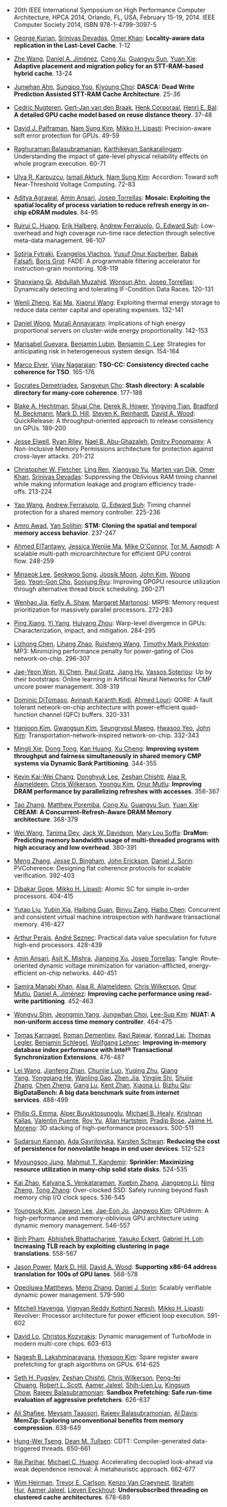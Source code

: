 - 20th IEEE International Symposium on High Performance Computer Architecture, HPCA 2014, Orlando, FL, USA, February 15-19, 2014. IEEE Computer Society 2014, ISBN 978-1-4799-3097-5

- [George Kurian](http://dblp2.uni-trier.de/pers/hd/k/Kurian:George), [Srinivas Devadas](http://dblp2.uni-trier.de/pers/hd/d/Devadas:Srinivas), [Omer Khan](http://dblp2.uni-trier.de/pers/hd/k/Khan:Omer):
  **Locality-aware data replication in the Last-Level Cache**. 1-12

- [Zhe Wang](http://dblp2.uni-trier.de/pers/hd/w/Wang:Zhe), [Daniel A. Jiménez](http://dblp2.uni-trier.de/pers/hd/j/Jim=eacute=nez:Daniel_A=), [Cong Xu](http://dblp2.uni-trier.de/pers/hd/x/Xu:Cong), [Guangyu Sun](http://dblp2.uni-trier.de/pers/hd/s/Sun:Guangyu), [Yuan Xie](http://dblp2.uni-trier.de/pers/hd/x/Xie_0001:Yuan):
  **Adaptive placement and migration policy for an STT-RAM-based hybrid cache**. 13-24

- [Junwhan Ahn](http://dblp2.uni-trier.de/pers/hd/a/Ahn:Junwhan), [Sungjoo Yoo](http://dblp2.uni-trier.de/pers/hd/y/Yoo:Sungjoo), [Kiyoung Choi](http://dblp2.uni-trier.de/pers/hd/c/Choi:Kiyoung):
  **DASCA: Dead Write Prediction Assisted STT-RAM Cache Architecture**. 25-36

- [Cedric Nugteren](http://dblp2.uni-trier.de/pers/hd/n/Nugteren:Cedric), [Gert-Jan van den Braak](http://dblp2.uni-trier.de/pers/hd/b/Braak:Gert=Jan_van_den), [Henk Corporaal](http://dblp2.uni-trier.de/pers/hd/c/Corporaal:Henk), [Henri E. Bal](http://dblp2.uni-trier.de/pers/hd/b/Bal:Henri_E=):
  **A detailed GPU cache model based on reuse distance theory**. 37-48

- [David J. Palframan](http://dblp2.uni-trier.de/pers/hd/p/Palframan:David_J=), [Nam Sung Kim](http://dblp2.uni-trier.de/pers/hd/k/Kim:Nam_Sung), [Mikko H. Lipasti](http://dblp2.uni-trier.de/pers/hd/l/Lipasti:Mikko_H=):
  Precision-aware soft error protection for GPUs. 49-59

- [Raghuraman Balasubramanian](http://dblp2.uni-trier.de/pers/hd/b/Balasubramanian:Raghuraman), [Karthikeyan Sankaralingam](http://dblp2.uni-trier.de/pers/hd/s/Sankaralingam:Karthikeyan):
  Understanding the impact of gate-level physical reliability effects on whole program execution. 60-71

- [Ulya R. Karpuzcu](http://dblp2.uni-trier.de/pers/hd/k/Karpuzcu:Ulya_R=), [Ismail Akturk](http://dblp2.uni-trier.de/pers/hd/a/Akturk:Ismail), [Nam Sung Kim](http://dblp2.uni-trier.de/pers/hd/k/Kim:Nam_Sung):
  Accordion: Toward soft Near-Threshold Voltage Computing. 72-83

- [Aditya Agrawal](http://dblp2.uni-trier.de/pers/hd/a/Agrawal:Aditya), [Amin Ansari](http://dblp2.uni-trier.de/pers/hd/a/Ansari:Amin), [Josep Torrellas](http://dblp2.uni-trier.de/pers/hd/t/Torrellas:Josep):
  **Mosaic: Exploiting the spatial locality of process variation to reduce refresh energy in on-chip eDRAM modules**. 84-95

- [Ruirui C. Huang](http://dblp2.uni-trier.de/pers/hd/h/Huang:Ruirui_C=), [Erik Halberg](http://dblp2.uni-trier.de/pers/hd/h/Halberg:Erik), [Andrew Ferraiuolo](http://dblp2.uni-trier.de/pers/hd/f/Ferraiuolo:Andrew), [G. Edward Suh](http://dblp2.uni-trier.de/pers/hd/s/Suh:G=_Edward):
  Low-overhead and high coverage run-time race detection through selective meta-data management. 96-107

- [Sotiria Fytraki](http://dblp2.uni-trier.de/pers/hd/f/Fytraki:Sotiria), [Evangelos Vlachos](http://dblp2.uni-trier.de/pers/hd/v/Vlachos:Evangelos), [Yusuf Onur Koçberber](http://dblp2.uni-trier.de/pers/hd/k/Ko=ccedil=berber:Yusuf_Onur), [Babak Falsafi](http://dblp2.uni-trier.de/pers/hd/f/Falsafi:Babak), [Boris Grot](http://dblp2.uni-trier.de/pers/hd/g/Grot:Boris):
  FADE: A programmable filtering accelerator for instruction-grain monitoring. 108-119

- [Shanxiang Qi](http://dblp2.uni-trier.de/pers/hd/q/Qi:Shanxiang), [Abdullah Muzahid](http://dblp2.uni-trier.de/pers/hd/m/Muzahid:Abdullah), [Wonsun Ahn](http://dblp2.uni-trier.de/pers/hd/a/Ahn:Wonsun), [Josep Torrellas](http://dblp2.uni-trier.de/pers/hd/t/Torrellas:Josep):
  Dynamically detecting and tolerating IF-Condition Data Races. 120-131

- [Wenli Zheng](http://dblp2.uni-trier.de/pers/hd/z/Zheng:Wenli), [Kai Ma](http://dblp2.uni-trier.de/pers/hd/m/Ma:Kai), [Xiaorui Wang](http://dblp2.uni-trier.de/pers/hd/w/Wang:Xiaorui):
  Exploiting thermal energy storage to reduce data center capital and operating expenses. 132-141

- [Daniel Wong](http://dblp2.uni-trier.de/pers/hd/w/Wong_0001:Daniel), [Murali Annavaram](http://dblp2.uni-trier.de/pers/hd/a/Annavaram:Murali):
  Implications of high energy proportional servers on cluster-wide energy proportionality. 142-153

- [Marisabel Guevara](http://dblp2.uni-trier.de/pers/hd/g/Guevara:Marisabel), [Benjamin Lubin](http://dblp2.uni-trier.de/pers/hd/l/Lubin:Benjamin), [Benjamin C. Lee](http://dblp2.uni-trier.de/pers/hd/l/Lee:Benjamin_C=):
  Strategies for anticipating risk in heterogeneous system design. 154-164

- [Marco Elver](http://dblp2.uni-trier.de/pers/hd/e/Elver:Marco), [Vijay Nagarajan](http://dblp2.uni-trier.de/pers/hd/n/Nagarajan:Vijay):
  **TSO-CC: Consistency directed cache coherence for TSO**. 165-176

- [Socrates Demetriades](http://dblp2.uni-trier.de/pers/hd/d/Demetriades:Socrates), [Sangyeun Cho](http://dblp2.uni-trier.de/pers/hd/c/Cho:Sangyeun):
  **Stash directory: A scalable directory for many-core coherence**. 177-188

- [Blake A. Hechtman](http://dblp2.uni-trier.de/pers/hd/h/Hechtman:Blake_A=), [Shuai Che](http://dblp2.uni-trier.de/pers/hd/c/Che:Shuai), [Derek R. Hower](http://dblp2.uni-trier.de/pers/hd/h/Hower:Derek_R=), [Yingying Tian](http://dblp2.uni-trier.de/pers/hd/t/Tian:Yingying), [Bradford M. Beckmann](http://dblp2.uni-trier.de/pers/hd/b/Beckmann:Bradford_M=), [Mark D. Hill](http://dblp2.uni-trier.de/pers/hd/h/Hill:Mark_D=), [Steven K. Reinhardt](http://dblp2.uni-trier.de/pers/hd/r/Reinhardt:Steven_K=), [David A. Wood](http://dblp2.uni-trier.de/pers/hd/w/Wood:David_A=):
  QuickRelease: A throughput-oriented approach to release consistency on GPUs. 189-200

- [Jesse Elwell](http://dblp2.uni-trier.de/pers/hd/e/Elwell:Jesse), [Ryan Riley](http://dblp2.uni-trier.de/pers/hd/r/Riley:Ryan), [Nael B. Abu-Ghazaleh](http://dblp2.uni-trier.de/pers/hd/a/Abu=Ghazaleh:Nael_B=), [Dmitry Ponomarev](http://dblp2.uni-trier.de/pers/hd/p/Ponomarev:Dmitry):
  A Non-Inclusive Memory Permissions architecture for protection against cross-layer attacks. 201-212

- [Christopher W. Fletcher](http://dblp2.uni-trier.de/pers/hd/f/Fletcher:Christopher_W=), [Ling Ren](http://dblp2.uni-trier.de/pers/hd/r/Ren:Ling), [Xiangyao Yu](http://dblp2.uni-trier.de/pers/hd/y/Yu:Xiangyao), [Marten van Dijk](http://dblp2.uni-trier.de/pers/hd/d/Dijk:Marten_van), [Omer Khan](http://dblp2.uni-trier.de/pers/hd/k/Khan:Omer), [Srinivas Devadas](http://dblp2.uni-trier.de/pers/hd/d/Devadas:Srinivas):
  Suppressing the Oblivious RAM timing channel while making information leakage and program efficiency trade-offs. 213-224

- [Yao Wang](http://dblp2.uni-trier.de/pers/hd/w/Wang:Yao), [Andrew Ferraiuolo](http://dblp2.uni-trier.de/pers/hd/f/Ferraiuolo:Andrew), [G. Edward Suh](http://dblp2.uni-trier.de/pers/hd/s/Suh:G=_Edward):
  Timing channel protection for a shared memory controller. 225-236

- [Amro Awad](http://dblp2.uni-trier.de/pers/hd/a/Awad:Amro), [Yan Solihin](http://dblp2.uni-trier.de/pers/hd/s/Solihin:Yan):
  **STM: Cloning the spatial and temporal memory access behavior**. 237-247

- [Ahmed ElTantawy](http://dblp2.uni-trier.de/pers/hd/e/ElTantawy:Ahmed), [Jessica Wenjie Ma](http://dblp2.uni-trier.de/pers/hd/m/Ma:Jessica_Wenjie), [Mike O'Connor](http://dblp2.uni-trier.de/pers/hd/o/O=Connor:Mike), [Tor M. Aamodt](http://dblp2.uni-trier.de/pers/hd/a/Aamodt:Tor_M=):
  A scalable multi-path microarchitecture for efficient GPU control flow. 248-259

- [Minseok Lee](http://dblp2.uni-trier.de/pers/hd/l/Lee:Minseok), [Seokwoo Song](http://dblp2.uni-trier.de/pers/hd/s/Song:Seokwoo), [Joosik Moon](http://dblp2.uni-trier.de/pers/hd/m/Moon:Joosik), [John Kim](http://dblp2.uni-trier.de/pers/hd/k/Kim:John), [Woong Seo](http://dblp2.uni-trier.de/pers/hd/s/Seo:Woong), [Yeon-Gon Cho](http://dblp2.uni-trier.de/pers/hd/c/Cho:Yeon=Gon), [Soojung Ryu](http://dblp2.uni-trier.de/pers/hd/r/Ryu:Soojung):
  Improving GPGPU resource utilization through alternative thread block scheduling. 260-271

- [Wenhao Jia](http://dblp2.uni-trier.de/pers/hd/j/Jia:Wenhao), [Kelly A. Shaw](http://dblp2.uni-trier.de/pers/hd/s/Shaw:Kelly_A=), [Margaret Martonosi](http://dblp2.uni-trier.de/pers/hd/m/Martonosi:Margaret):
  MRPB: Memory request prioritization for massively parallel processors. 272-283

- [Ping Xiang](http://dblp2.uni-trier.de/pers/hd/x/Xiang:Ping), [Yi Yang](http://dblp2.uni-trier.de/pers/hd/y/Yang:Yi), [Huiyang Zhou](http://dblp2.uni-trier.de/pers/hd/z/Zhou:Huiyang):
  Warp-level divergence in GPUs: Characterization, impact, and mitigation. 284-295

- [Lizhong Chen](http://dblp2.uni-trier.de/pers/hd/c/Chen:Lizhong), [Lihang Zhao](http://dblp2.uni-trier.de/pers/hd/z/Zhao:Lihang), [Ruisheng Wang](http://dblp2.uni-trier.de/pers/hd/w/Wang:Ruisheng), [Timothy Mark Pinkston](http://dblp2.uni-trier.de/pers/hd/p/Pinkston:Timothy_Mark):
  MP3: Minimizing performance penalty for power-gating of Clos network-on-chip. 296-307

- [Jae-Yeon Won](http://dblp2.uni-trier.de/pers/hd/w/Won:Jae=Yeon), [Xi Chen](http://dblp2.uni-trier.de/pers/hd/c/Chen:Xi), [Paul Gratz](http://dblp2.uni-trier.de/pers/hd/g/Gratz:Paul), [Jiang Hu](http://dblp2.uni-trier.de/pers/hd/h/Hu:Jiang), [Vassos Soteriou](http://dblp2.uni-trier.de/pers/hd/s/Soteriou:Vassos):
  Up by their bootstraps: Online learning in Artificial Neural Networks for CMP uncore power management. 308-319

- [Dominic DiTomaso](http://dblp2.uni-trier.de/pers/hd/d/DiTomaso:Dominic), [Avinash Karanth Kodi](http://dblp2.uni-trier.de/pers/hd/k/Kodi:Avinash_Karanth), [Ahmed Louri](http://dblp2.uni-trier.de/pers/hd/l/Louri:Ahmed):
  QORE: A fault tolerant network-on-chip architecture with power-efficient quad-function channel (QFC) buffers. 320-331

- [Hanjoon Kim](http://dblp2.uni-trier.de/pers/hd/k/Kim:Hanjoon), [Gwangsun Kim](http://dblp2.uni-trier.de/pers/hd/k/Kim:Gwangsun), [Seungryoul Maeng](http://dblp2.uni-trier.de/pers/hd/m/Maeng:Seungryoul), [Hwasoo Yeo](http://dblp2.uni-trier.de/pers/hd/y/Yeo:Hwasoo), [John Kim](http://dblp2.uni-trier.de/pers/hd/k/Kim:John):
  Transportation-network-inspired network-on-chip. 332-343

- [Mingli Xie](http://dblp2.uni-trier.de/pers/hd/x/Xie:Mingli), [Dong Tong](http://dblp2.uni-trier.de/pers/hd/t/Tong:Dong), [Kan Huang](http://dblp2.uni-trier.de/pers/hd/h/Huang:Kan), [Xu Cheng](http://dblp2.uni-trier.de/pers/hd/c/Cheng:Xu):
  **Improving system throughput and fairness simultaneously in shared memory CMP systems via Dynamic Bank Partitioning**. 344-355

- [Kevin Kai-Wei Chang](http://dblp2.uni-trier.de/pers/hd/c/Chang:Kevin_Kai=Wei), [Donghyuk Lee](http://dblp2.uni-trier.de/pers/hd/l/Lee:Donghyuk), [Zeshan Chishti](http://dblp2.uni-trier.de/pers/hd/c/Chishti:Zeshan), [Alaa R. Alameldeen](http://dblp2.uni-trier.de/pers/hd/a/Alameldeen:Alaa_R=), [Chris Wilkerson](http://dblp2.uni-trier.de/pers/hd/w/Wilkerson:Chris), [Yoongu Kim](http://dblp2.uni-trier.de/pers/hd/k/Kim:Yoongu), [Onur Mutlu](http://dblp2.uni-trier.de/pers/hd/m/Mutlu:Onur):
  **Improving DRAM performance by parallelizing refreshes with accesses**. 356-367

- [Tao Zhang](http://dblp2.uni-trier.de/pers/hd/z/Zhang:Tao), [Matthew Poremba](http://dblp2.uni-trier.de/pers/hd/p/Poremba:Matthew), [Cong Xu](http://dblp2.uni-trier.de/pers/hd/x/Xu:Cong), [Guangyu Sun](http://dblp2.uni-trier.de/pers/hd/s/Sun:Guangyu), [Yuan Xie](http://dblp2.uni-trier.de/pers/hd/x/Xie_0001:Yuan):
  **CREAM: A Concurrent-Refresh-Aware DRAM Memory architecture**. 368-379

- [Wei Wang](http://dblp2.uni-trier.de/pers/hd/w/Wang_0054:Wei), [Tanima Dey](http://dblp2.uni-trier.de/pers/hd/d/Dey:Tanima), [Jack W. Davidson](http://dblp2.uni-trier.de/pers/hd/d/Davidson:Jack_W=), [Mary Lou Soffa](http://dblp2.uni-trier.de/pers/hd/s/Soffa:Mary_Lou):
  **DraMon: Predicting memory bandwidth usage of multi-threaded programs with high accuracy and low overhead**. 380-391

- [Meng Zhang](http://dblp2.uni-trier.de/pers/hd/z/Zhang:Meng), [Jesse D. Bingham](http://dblp2.uni-trier.de/pers/hd/b/Bingham:Jesse_D=), [John Erickson](http://dblp2.uni-trier.de/pers/hd/e/Erickson:John), [Daniel J. Sorin](http://dblp2.uni-trier.de/pers/hd/s/Sorin:Daniel_J=):
  PVCoherence: Designing flat coherence protocols for scalable verification. 392-403

- [Dibakar Gope](http://dblp2.uni-trier.de/pers/hd/g/Gope:Dibakar), [Mikko H. Lipasti](http://dblp2.uni-trier.de/pers/hd/l/Lipasti:Mikko_H=):
  Atomic SC for simple in-order processors. 404-415

- [Yutao Liu](http://dblp2.uni-trier.de/pers/hd/l/Liu:Yutao), [Yubin Xia](http://dblp2.uni-trier.de/pers/hd/x/Xia:Yubin), [Haibing Guan](http://dblp2.uni-trier.de/pers/hd/g/Guan:Haibing), [Binyu Zang](http://dblp2.uni-trier.de/pers/hd/z/Zang:Binyu), [Haibo Chen](http://dblp2.uni-trier.de/pers/hd/c/Chen:Haibo):
  Concurrent and consistent virtual machine introspection with hardware transactional memory. 416-427

- [Arthur Perais](http://dblp2.uni-trier.de/pers/hd/p/Perais:Arthur), [André Seznec](http://dblp2.uni-trier.de/pers/hd/s/Seznec:Andr=eacute=):
  Practical data value speculation for future high-end processors. 428-439

- [Amin Ansari](http://dblp2.uni-trier.de/pers/hd/a/Ansari:Amin), [Asit K. Mishra](http://dblp2.uni-trier.de/pers/hd/m/Mishra:Asit_K=), [Jianping Xu](http://dblp2.uni-trier.de/pers/hd/x/Xu:Jianping), [Josep Torrellas](http://dblp2.uni-trier.de/pers/hd/t/Torrellas:Josep):
  Tangle: Route-oriented dynamic voltage minimization for variation-afflicted, energy-efficient on-chip networks. 440-451

- [Samira Manabi Khan](http://dblp2.uni-trier.de/pers/hd/k/Khan:Samira_Manabi), [Alaa R. Alameldeen](http://dblp2.uni-trier.de/pers/hd/a/Alameldeen:Alaa_R=), [Chris Wilkerson](http://dblp2.uni-trier.de/pers/hd/w/Wilkerson:Chris), [Onur Mutlu](http://dblp2.uni-trier.de/pers/hd/m/Mutlu:Onur), [Daniel A. Jiménez](http://dblp2.uni-trier.de/pers/hd/j/Jim=eacute=nez:Daniel_A=):
  **Improving cache performance using read-write partitioning**. 452-463

- [Wongyu Shin](http://dblp2.uni-trier.de/pers/hd/s/Shin:Wongyu), [Jeongmin Yang](http://dblp2.uni-trier.de/pers/hd/y/Yang:Jeongmin), [Jungwhan Choi](http://dblp2.uni-trier.de/pers/hd/c/Choi:Jungwhan), [Lee-Sup Kim](http://dblp2.uni-trier.de/pers/hd/k/Kim:Lee=Sup):
  **NUAT: A non-uniform access time memory controller**. 464-475

- [Tomas Karnagel](http://dblp2.uni-trier.de/pers/hd/k/Karnagel:Tomas), [Roman Dementiev](http://dblp2.uni-trier.de/pers/hd/d/Dementiev:Roman), [Ravi Rajwar](http://dblp2.uni-trier.de/pers/hd/r/Rajwar:Ravi), [Konrad Lai](http://dblp2.uni-trier.de/pers/hd/l/Lai:Konrad), [Thomas Legler](http://dblp2.uni-trier.de/pers/hd/l/Legler:Thomas), [Benjamin Schlegel](http://dblp2.uni-trier.de/pers/hd/s/Schlegel:Benjamin), [Wolfgang Lehner](http://dblp2.uni-trier.de/pers/hd/l/Lehner:Wolfgang):
  **Improving in-memory database index performance with Intel® Transactional Synchronization Extensions**. 476-487

- [Lei Wang](http://dblp2.uni-trier.de/pers/hd/w/Wang_0004:Lei), [Jianfeng Zhan](http://dblp2.uni-trier.de/pers/hd/z/Zhan:Jianfeng), [Chunjie Luo](http://dblp2.uni-trier.de/pers/hd/l/Luo:Chunjie), [Yuqing Zhu](http://dblp2.uni-trier.de/pers/hd/z/Zhu:Yuqing), [Qiang Yang](http://dblp2.uni-trier.de/pers/hd/y/Yang_0012:Qiang), [Yongqiang He](http://dblp2.uni-trier.de/pers/hd/h/He:Yongqiang), [Wanling Gao](http://dblp2.uni-trier.de/pers/hd/g/Gao:Wanling), [Zhen Jia](http://dblp2.uni-trier.de/pers/hd/j/Jia:Zhen), [Yingjie Shi](http://dblp2.uni-trier.de/pers/hd/s/Shi:Yingjie), [Shujie Zhang](http://dblp2.uni-trier.de/pers/hd/z/Zhang:Shujie), [Chen Zheng](http://dblp2.uni-trier.de/pers/hd/z/Zheng:Chen), [Gang Lu](http://dblp2.uni-trier.de/pers/hd/l/Lu:Gang), [Kent Zhan](http://dblp2.uni-trier.de/pers/hd/z/Zhan:Kent), [Xiaona Li](http://dblp2.uni-trier.de/pers/hd/l/Li:Xiaona), [Bizhu Qiu](http://dblp2.uni-trier.de/pers/hd/q/Qiu:Bizhu):
  **BigDataBench: A big data benchmark suite from internet services**. 488-499

- [Philip G. Emma](http://dblp2.uni-trier.de/pers/hd/e/Emma:Philip_G=), [Alper Buyuktosunoglu](http://dblp2.uni-trier.de/pers/hd/b/Buyuktosunoglu:Alper), [Michael B. Healy](http://dblp2.uni-trier.de/pers/hd/h/Healy:Michael_B=), [Krishnan Kailas](http://dblp2.uni-trier.de/pers/hd/k/Kailas:Krishnan), [Valentin Puente](http://dblp2.uni-trier.de/pers/hd/p/Puente:Valentin), [Roy Yu](http://dblp2.uni-trier.de/pers/hd/y/Yu:Roy), [Allan Hartstein](http://dblp2.uni-trier.de/pers/hd/h/Hartstein:Allan), [Pradip Bose](http://dblp2.uni-trier.de/pers/hd/b/Bose:Pradip), [Jaime H. Moreno](http://dblp2.uni-trier.de/pers/hd/m/Moreno:Jaime_H=):
  3D stacking of high-performance processors. 500-511

- [Sudarsun Kannan](http://dblp2.uni-trier.de/pers/hd/k/Kannan:Sudarsun), [Ada Gavrilovska](http://dblp2.uni-trier.de/pers/hd/g/Gavrilovska:Ada), [Karsten Schwan](http://dblp2.uni-trier.de/pers/hd/s/Schwan:Karsten):
  **Reducing the cost of persistence for nonvolatile heaps in end user devices**. 512-523

- [Myoungsoo Jung](http://dblp2.uni-trier.de/pers/hd/j/Jung:Myoungsoo), [Mahmut T. Kandemir](http://dblp2.uni-trier.de/pers/hd/k/Kandemir:Mahmut_T=):
  **Sprinkler: Maximizing resource utilization in many-chip solid state disks**. 524-535

- [Kai Zhao](http://dblp2.uni-trier.de/pers/hd/z/Zhao:Kai), [Kalyana S. Venkataraman](http://dblp2.uni-trier.de/pers/hd/v/Venkataraman:Kalyana_S=), [Xuebin Zhang](http://dblp2.uni-trier.de/pers/hd/z/Zhang:Xuebin), [Jiangpeng Li](http://dblp2.uni-trier.de/pers/hd/l/Li:Jiangpeng), [Ning Zheng](http://dblp2.uni-trier.de/pers/hd/z/Zheng:Ning), [Tong Zhang](http://dblp2.uni-trier.de/pers/hd/z/Zhang_0002:Tong):
  Over-clocked SSD: Safely running beyond flash memory chip I/O clock specs. 536-545

- [Youngsok Kim](http://dblp2.uni-trier.de/pers/hd/k/Kim:Youngsok), [Jaewon Lee](http://dblp2.uni-trier.de/pers/hd/l/Lee:Jaewon), [Jae-Eon Jo](http://dblp2.uni-trier.de/pers/hd/j/Jo:Jae=Eon), [Jangwoo Kim](http://dblp2.uni-trier.de/pers/hd/k/Kim:Jangwoo):
  GPUdmm: A high-performance and memory-oblivious GPU architecture using dynamic memory management. 546-557

- [Binh Pham](http://dblp2.uni-trier.de/pers/hd/p/Pham:Binh), [Abhishek Bhattacharjee](http://dblp2.uni-trier.de/pers/hd/b/Bhattacharjee:Abhishek), [Yasuko Eckert](http://dblp2.uni-trier.de/pers/hd/e/Eckert:Yasuko), [Gabriel H. Loh](http://dblp2.uni-trier.de/pers/hd/l/Loh:Gabriel_H=):
  **Increasing TLB reach by exploiting clustering in page translations**. 558-567

- [Jason Power](http://dblp2.uni-trier.de/pers/hd/p/Power:Jason), [Mark D. Hill](http://dblp2.uni-trier.de/pers/hd/h/Hill:Mark_D=), [David A. Wood](http://dblp2.uni-trier.de/pers/hd/w/Wood:David_A=):
  **Supporting x86-64 address translation for 100s of GPU lanes**. 568-578

- [Opeoluwa Matthews](http://dblp2.uni-trier.de/pers/hd/m/Matthews:Opeoluwa), [Meng Zhang](http://dblp2.uni-trier.de/pers/hd/z/Zhang:Meng), [Daniel J. Sorin](http://dblp2.uni-trier.de/pers/hd/s/Sorin:Daniel_J=):
  Scalably verifiable dynamic power management. 579-590

- [Mitchell Hayenga](http://dblp2.uni-trier.de/pers/hd/h/Hayenga:Mitchell), [Vignyan Reddy Kothinti Naresh](http://dblp2.uni-trier.de/pers/hd/n/Naresh:Vignyan_Reddy_Kothinti), [Mikko H. Lipasti](http://dblp2.uni-trier.de/pers/hd/l/Lipasti:Mikko_H=):
  Revolver: Processor architecture for power efficient loop execution. 591-602

- [David Lo](http://dblp2.uni-trier.de/pers/hd/l/Lo:David), [Christos Kozyrakis](http://dblp2.uni-trier.de/pers/hd/k/Kozyrakis:Christos):
  Dynamic management of TurboMode in modern multi-core chips. 603-613

- [Nagesh B. Lakshminarayana](http://dblp2.uni-trier.de/pers/hd/l/Lakshminarayana:Nagesh_B=), [Hyesoon Kim](http://dblp2.uni-trier.de/pers/hd/k/Kim:Hyesoon):
  Spare register aware prefetching for graph algorithms on GPUs. 614-625

- [Seth H. Pugsley](http://dblp2.uni-trier.de/pers/hd/p/Pugsley:Seth_H=), [Zeshan Chishti](http://dblp2.uni-trier.de/pers/hd/c/Chishti:Zeshan), [Chris Wilkerson](http://dblp2.uni-trier.de/pers/hd/w/Wilkerson:Chris), [Peng-fei Chuang](http://dblp2.uni-trier.de/pers/hd/c/Chuang:Peng=fei), [Robert L. Scott](http://dblp2.uni-trier.de/pers/hd/s/Scott:Robert_L=), [Aamer Jaleel](http://dblp2.uni-trier.de/pers/hd/j/Jaleel:Aamer), [Shih-Lien Lu](http://dblp2.uni-trier.de/pers/hd/l/Lu:Shih=Lien), [Kingsum Chow](http://dblp2.uni-trier.de/pers/hd/c/Chow:Kingsum), [Rajeev Balasubramonian](http://dblp2.uni-trier.de/pers/hd/b/Balasubramonian:Rajeev):
  **Sandbox Prefetching: Safe run-time evaluation of aggressive prefetchers**. 626-637

- [Ali Shafiee](http://dblp2.uni-trier.de/pers/hd/s/Shafiee:Ali), [Meysam Taassori](http://dblp2.uni-trier.de/pers/hd/t/Taassori:Meysam), [Rajeev Balasubramonian](http://dblp2.uni-trier.de/pers/hd/b/Balasubramonian:Rajeev), [Al Davis](http://dblp2.uni-trier.de/pers/hd/d/Davis:Al):
  **MemZip: Exploring unconventional benefits from memory compression**. 638-649

- [Hung-Wei Tseng](http://dblp2.uni-trier.de/pers/hd/t/Tseng:Hung=Wei), [Dean M. Tullsen](http://dblp2.uni-trier.de/pers/hd/t/Tullsen:Dean_M=):
  CDTT: Compiler-generated data-triggered threads. 650-661

- [Raj Parihar](http://dblp2.uni-trier.de/pers/hd/p/Parihar:Raj), [Michael C. Huang](http://dblp2.uni-trier.de/pers/hd/h/Huang:Michael_C=):
  Accelerating decoupled look-ahead via weak dependence removal: A metaheuristic approach. 662-677

- [Wim Heirman](http://dblp2.uni-trier.de/pers/hd/h/Heirman:Wim), [Trevor E. Carlson](http://dblp2.uni-trier.de/pers/hd/c/Carlson:Trevor_E=), [Kenzo Van Craeynest](http://dblp2.uni-trier.de/pers/hd/c/Craeynest:Kenzo_Van), [Ibrahim Hur](http://dblp2.uni-trier.de/pers/hd/h/Hur:Ibrahim), [Aamer Jaleel](http://dblp2.uni-trier.de/pers/hd/j/Jaleel:Aamer), [Lieven Eeckhout](http://dblp2.uni-trier.de/pers/hd/e/Eeckhout:Lieven):
  **Undersubscribed threading on clustered cache architectures**. 678-689